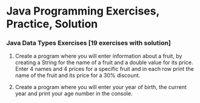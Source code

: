 # Java Programming Exercises, Practice, Solution
### Java Data Types Exercises [19 exercises with solution]

1. Create a program where you will enter information about a fruit, by creating a String for the name of a fruit and a double value for its price. Enter 4 names and 4 prices for a specific fruit and in each row print the name of the fruit and its price for a 30% discount.

2. Create a program where you will enter your year of birth, the current year and print your age number in the console.



